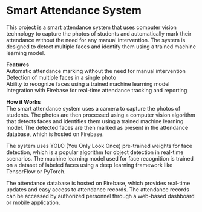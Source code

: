 # Smart Attendance System

This project is a smart attendance system that uses computer vision technology to capture the photos of students and automatically mark their attendance without the need for any manual intervention. The system is designed to detect multiple faces and identify them using a trained machine learning model.

**Features**  
Automatic attendance marking without the need for manual intervention  
Detection of multiple faces in a single photo  
Ability to recognize faces using a trained machine learning model  
Integration with Firebase for real-time attendance tracking and reporting  

**How it Works**  
The smart attendance system uses a camera to capture the photos of students. The photos are then processed using a computer vision algorithm that detects faces and identifies them using a trained machine learning model. The detected faces are then marked as present in the attendance database, which is hosted on Firebase.

The system uses YOLO (You Only Look Once) pre-trained weights for face detection, which is a popular algorithm for object detection in real-time scenarios. The machine learning model used for face recognition is trained on a dataset of labeled faces using a deep learning framework like TensorFlow or PyTorch.

The attendance database is hosted on Firebase, which provides real-time updates and easy access to attendance records. The attendance records can be accessed by authorized personnel through a web-based dashboard or mobile application.
